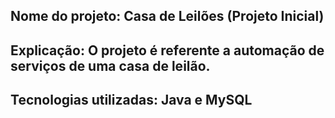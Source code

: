 ## Nome do projeto: Casa de Leilões (Projeto Inicial)

## Explicação: O projeto é referente a automação de serviços de uma casa de leilão.

## Tecnologias utilizadas: Java e MySQL
